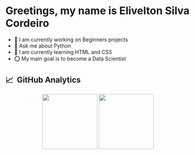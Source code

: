 <h1 align="left">Greetings, my name is Elivelton Silva Cordeiro</h1>

- 🔭 I am currently working on Beginners projects
- 💬 Ask me about Python
- 🌱 I am currently learning HTML and CSS
- ⭕ My main goal is to become a Data Scientist

## 📈 &nbsp;GitHub Analytics

<div align="center">
<img height="150em" src="https://github-readme-stats.vercel.app/api?username=EliveltonSilvaCordeiro&show_icons=true&theme=github_dark&include_all_commits=true&count_private=true">
<img height="150em" src="https://github-readme-stats.vercel.app/api/top-langs/?username=EliveltonSilvaCordeiro&layout=compact&langs_count=8&theme=github_dark">
</div>
